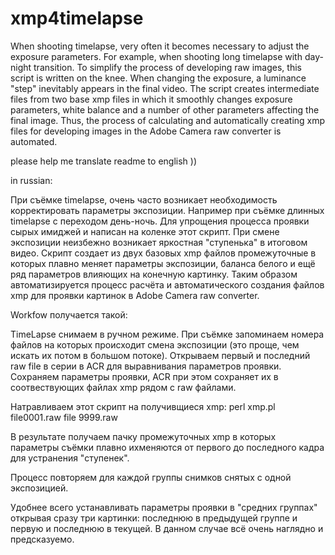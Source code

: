 # xmp4timelapse
When shooting timelapse, very often it becomes necessary to adjust the exposure parameters. For example, when shooting long timelapse with day-night transition. To simplify the process of developing raw images, this script is written on the knee. When changing the exposure, a luminance "step" inevitably appears in the final video. The script creates intermediate files from two base xmp files in which it smoothly changes exposure parameters, white balance and a number of other parameters affecting the final image. Thus, the process of calculating and automatically creating xmp files for developing images in the Adobe Camera raw converter is automated.

please help me translate readme to english ))

in russian:

При съёмке timelapse, очень часто возникает необходимость корректировать параметры экспозиции. Например при съёмке длинных timelapse c переходом день-ночь. Для упрощения процесса проявки сырых имиджей и написан на коленке этот скрипт. При смене экспозиции неизбежно возникает яркостная "ступенька" в итоговом видео. Скрипт создает из двух базовых xmp файлов промежуточные  в которых плавно меняет параметры экспозиции, баланса белого и ещё ряд параметров влияющих на конечную картинку. Таким образом автоматизируется процесс расчёта и автоматического  создания файлов xmp для проявки картинок в Adobe Camera raw converter.

Workfow получается такой:

TimeLapse снимаем в ручном режиме. При съёмке запоминаем номера файлов на которых происходит смена экспозиции (это проще, чем искать их потом в большом потоке). Открываем первый и последний raw file в серии в ACR для выравнивания параметров проявки. Сохраняем параметры проявки, ACR при этом сохраняет их в соотвествующих файлах xmp рядом с raw файлами.

Натравливаем этот скрипт на получивщиеся xmp: perl xmp.pl file0001.raw file 9999.raw

В результате получаем пачку промежуточных xmp в которых параметры съёмки плавно ихменяются от первого до последного кадра для устранения "ступенек".

Процесс повторяем для каждой группы снимков снятых с одной экспозицией.

Удобнее всего устанавливать параметры проявки в "средних группах" открывая сразу три картинки: последнюю в предыдущей группе и первую и последнюю в текущей. В данном случае всё очень наглядно и предсказуемо.
